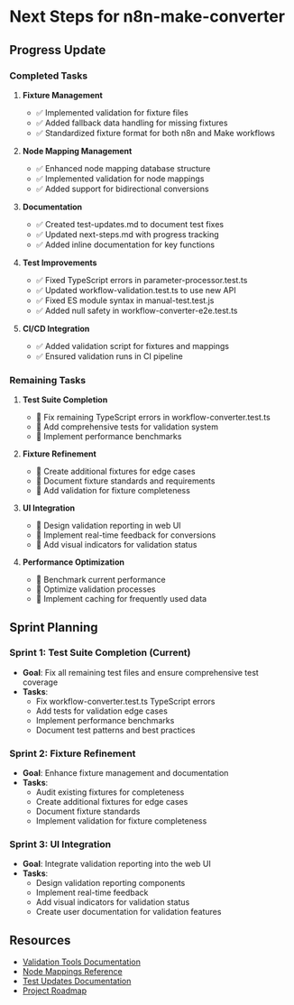 # Next Steps for n8n-make-converter

## Progress Update

### Completed Tasks

1. **Fixture Management**
   - ✅ Implemented validation for fixture files
   - ✅ Added fallback data handling for missing fixtures
   - ✅ Standardized fixture format for both n8n and Make workflows

2. **Node Mapping Management**
   - ✅ Enhanced node mapping database structure
   - ✅ Implemented validation for node mappings
   - ✅ Added support for bidirectional conversions

3. **Documentation**
   - ✅ Created test-updates.md to document test fixes
   - ✅ Updated next-steps.md with progress tracking
   - ✅ Added inline documentation for key functions

4. **Test Improvements**
   - ✅ Fixed TypeScript errors in parameter-processor.test.ts
   - ✅ Updated workflow-validation.test.ts to use new API
   - ✅ Fixed ES module syntax in manual-test.test.js
   - ✅ Added null safety in workflow-converter-e2e.test.ts

5. **CI/CD Integration**
   - ✅ Added validation script for fixtures and mappings
   - ✅ Ensured validation runs in CI pipeline

### Remaining Tasks

1. **Test Suite Completion**
   - 🔄 Fix remaining TypeScript errors in workflow-converter.test.ts
   - 🔄 Add comprehensive tests for validation system
   - 🔄 Implement performance benchmarks

2. **Fixture Refinement**
   - 🔄 Create additional fixtures for edge cases
   - 🔄 Document fixture standards and requirements
   - 🔄 Add validation for fixture completeness

3. **UI Integration**
   - 🔄 Design validation reporting in web UI
   - 🔄 Implement real-time feedback for conversions
   - 🔄 Add visual indicators for validation status

4. **Performance Optimization**
   - 🔄 Benchmark current performance
   - 🔄 Optimize validation processes
   - 🔄 Implement caching for frequently used data

## Sprint Planning

### Sprint 1: Test Suite Completion (Current)
- **Goal**: Fix all remaining test files and ensure comprehensive test coverage
- **Tasks**:
  - Fix workflow-converter.test.ts TypeScript errors
  - Add tests for validation edge cases
  - Implement performance benchmarks
  - Document test patterns and best practices

### Sprint 2: Fixture Refinement
- **Goal**: Enhance fixture management and documentation
- **Tasks**:
  - Audit existing fixtures for completeness
  - Create additional fixtures for edge cases
  - Document fixture standards
  - Implement validation for fixture completeness

### Sprint 3: UI Integration
- **Goal**: Integrate validation reporting into the web UI
- **Tasks**:
  - Design validation reporting components
  - Implement real-time feedback
  - Add visual indicators for validation status
  - Create user documentation for validation features

## Resources

- [Validation Tools Documentation](./validation.md)
- [Node Mappings Reference](./node-mappings.md)
- [Test Updates Documentation](./test-updates.md)
- [Project Roadmap](./roadmap.md) 